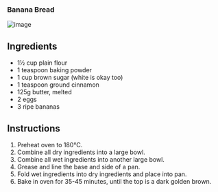### Banana Bread
![image](/assets/images/recipes/banana_bread.jpg)

## Ingredients
* 1½ cup plain flour
* 1 teaspoon baking powder
* 1 cup brown sugar (white is okay too)
* 1 teaspoon ground cinnamon
* 125g butter, melted
* 2 eggs
* 3 ripe bananas

## Instructions
1. Preheat oven to 180°C.
2. Combine all dry ingredients into a large bowl.
3. Combine all wet ingredients into another large bowl.
4. Grease and line the base and side of a pan.
5. Fold wet ingredients into dry ingredients and place into pan.
6. Bake in oven for 35-45 minutes, until the top is a dark golden brown.